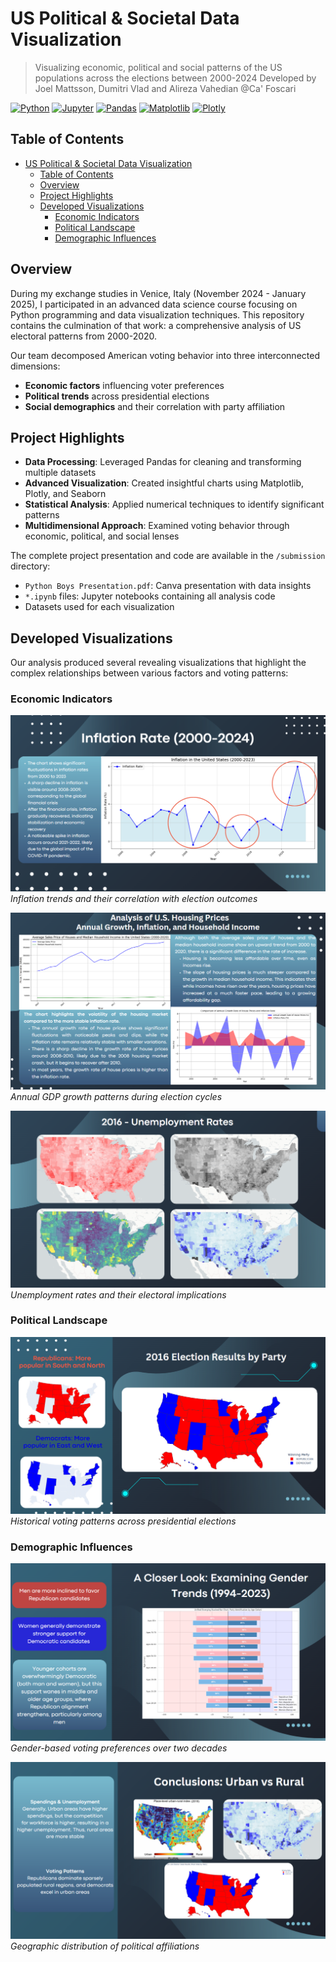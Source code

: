 # US Political & Societal Data Visualization

> Visualizing economic, political and social patterns of the US populations across the elections between 2000-2024
> Developed by Joel Mattsson, Dumitri Vlad and Alireza Vahedian @Ca' Foscari


[![Python](https://img.shields.io/badge/Python-3.8+-blue)](https://www.python.org/)
[![Jupyter](https://img.shields.io/badge/Jupyter-Notebook-orange)](https://jupyter.org/)
[![Pandas](https://img.shields.io/badge/Pandas-Data_Analysis-green)](https://pandas.pydata.org/)
[![Matplotlib](https://img.shields.io/badge/Matplotlib-Visualization-red)](https://matplotlib.org/)
[![Plotly](https://img.shields.io/badge/Plotly-Interactive_Charts-lightblue)](https://plotly.com/)

## Table of Contents
- [US Political \& Societal Data Visualization](#us-political--societal-data-visualization)
  - [Table of Contents](#table-of-contents)
  - [Overview](#overview)
  - [Project Highlights](#project-highlights)
  - [Developed Visualizations](#developed-visualizations)
    - [Economic Indicators](#economic-indicators)
    - [Political Landscape](#political-landscape)
    - [Demographic Influences](#demographic-influences)

## Overview

During my exchange studies in Venice, Italy (November 2024 - January 2025), I participated in an advanced data science course focusing on Python programming and data visualization techniques. This repository contains the culmination of that work: a comprehensive analysis of US electoral patterns from 2000-2020.

Our team decomposed American voting behavior into three interconnected dimensions:
- **Economic factors** influencing voter preferences
- **Political trends** across presidential elections
- **Social demographics** and their correlation with party affiliation


## Project Highlights

- **Data Processing**: Leveraged Pandas for cleaning and transforming multiple datasets
- **Advanced Visualization**: Created insightful charts using Matplotlib, Plotly, and Seaborn
- **Statistical Analysis**: Applied numerical techniques to identify significant patterns
- **Multidimensional Approach**: Examined voting behavior through economic, political, and social lenses

The complete project presentation and code are available in the `/submission` directory:
- `Python Boys Presentation.pdf`: Canva presentation with data insights
- `*.ipynb` files: Jupyter notebooks containing all analysis code
- Datasets used for each visualization

## Developed Visualizations

Our analysis produced several revealing visualizations that highlight the complex relationships between various factors and voting patterns:

### Economic Indicators

![Inflation Analysis](readme-material/2-inflation.PNG)
*Inflation trends and their correlation with election outcomes*

![Economic Growth](readme-material/3-annual-growth.PNG)
*Annual GDP growth patterns during election cycles*

![Unemployment Impact](readme-material/4-unemployment.PNG)
*Unemployment rates and their electoral implications*

### Political Landscape

![Election Results](readme-material/5-political-results.PNG)
*Historical voting patterns across presidential elections*

### Demographic Influences

![Gender Voting Trends](readme-material/6-gender-trends.PNG)
*Gender-based voting preferences over two decades*

![Urban-Rural Divide](readme-material/7-urban-rural.PNG)
*Geographic distribution of political affiliations*
